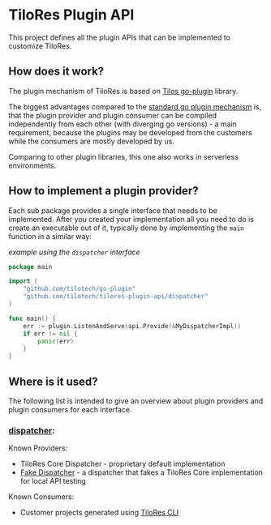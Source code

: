 # TiloRes Plugin API

This project defines all the plugin APIs that can be implemented to customize
TiloRes.

## How does it work?

The plugin mechanism of TiloRes is based on
[Tilos go-plugin](https://github.com/tilotech/go-plugin) library.

The biggest advantages compared to the
[standard go plugin mechanism](https://pkg.go.dev/plugin) is, that the plugin
provider and plugin consumer can be compiled independently from each other (with
diverging go versions) - a main requirement, because the plugins may be
developed from the customers while the consumers are mostly developed by us.

Comparing to other plugin libraries, this one also works in serverless
environments.

## How to implement a plugin provider?

Each sub package provides a single interface that needs to be implemented. After
you created your implementation all you need to do is create an executable
out of it, typically done by implementing the `main` function in a similar way:

*example using the `dispatcher` interface*
```go
package main

import (
	"github.com/tilotech/go-plugin"
	"github.com/tilotech/tilores-plugin-api/dispatcher"
)

func main() {
	err := plugin.ListenAndServe(api.Provide(&MyDispatcherImpl))
	if err != nil {
		panic(err)
	}
}
```

## Where is it used?

The following list is intended to give an overview about plugin providers and
plugin consumers for each interface.

### [dispatcher](https://pkg.go.dev/github.com/tilotech/tilores-plugin-api/dispatcher#Dispatcher):

Known Providers:
* TiloRes Core Dispatcher - proprietary default implementation
* [Fake Dispatcher](https://github.com/tilotech/tilores-plugin-fake-dispatcher) -
  a dispatcher that fakes a TiloRes Core implementation for local API testing

Known Consumers:
* Customer projects generated using [TiloRes CLI](https://github.com/tilotech/tilores-cli)